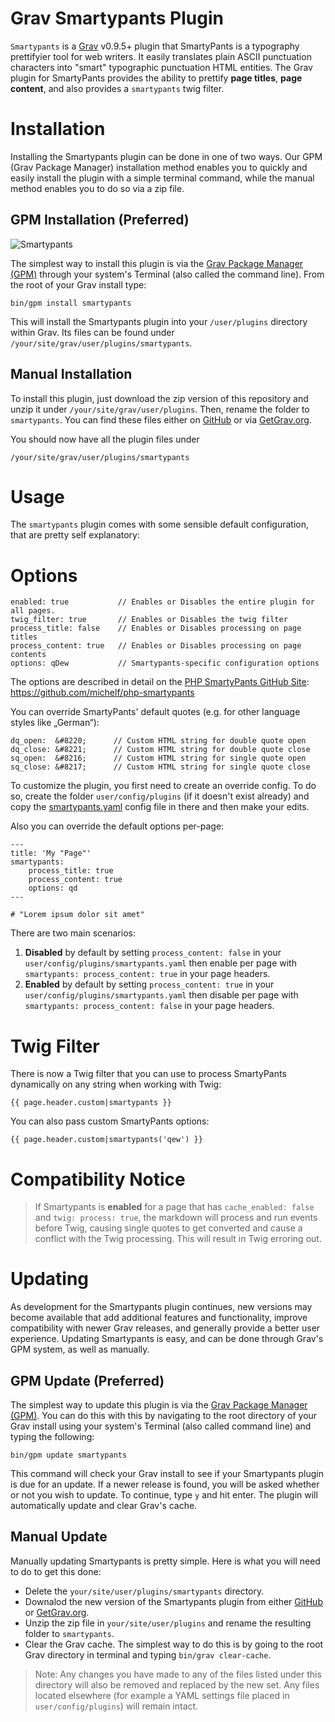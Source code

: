 # Grav Smartypants Plugin

`Smartypants` is a [Grav](http://github.com/getgrav/grav) v0.9.5+ plugin that SmartyPants is a typography prettifyier tool for web writers. It easily translates plain ASCII punctuation characters into "smart" typographic punctuation HTML entities. The Grav plugin for SmartyPants provides the ability to prettify **page titles**, **page content**, and also provides a `smartypants` twig filter.

# Installation

Installing the Smartypants plugin can be done in one of two ways. Our GPM (Grav Package Manager) installation method enables you to quickly and easily install the plugin with a simple terminal command, while the manual method enables you to do so via a zip file. 

## GPM Installation (Preferred)

![Smartypants](assets/readme_1.png)

The simplest way to install this plugin is via the [Grav Package Manager (GPM)](http://learn.getgrav.org/advanced/grav-gpm) through your system's Terminal (also called the command line).  From the root of your Grav install type:

    bin/gpm install smartypants

This will install the Smartypants plugin into your `/user/plugins` directory within Grav. Its files can be found under `/your/site/grav/user/plugins/smartypants`.

## Manual Installation

To install this plugin, just download the zip version of this repository and unzip it under `/your/site/grav/user/plugins`. Then, rename the folder to `smartypants`. You can find these files either on [GitHub](https://github.com/getgrav/grav-plugin-smartypants) or via [GetGrav.org](http://getgrav.org/downloads/plugins#extras).

You should now have all the plugin files under

    /your/site/grav/user/plugins/smartypants


# Usage

The `smartypants` plugin comes with some sensible default configuration, that are pretty self explanatory:

# Options

    enabled: true           // Enables or Disables the entire plugin for all pages.
    twig_filter: true       // Enables or Disables the twig filter
    process_title: false    // Enables or Disables processing on page titles
    process_content: true   // Enables or Disables processing on page contents
    options: qDew           // Smartypants-specific configuration options

The options are described in detail on the [PHP SmartyPants GitHub Site](https://github.com/michelf/php-smartypants): https://github.com/michelf/php-smartypants

You can override SmartyPants' default quotes (e.g. for other language styles like „German“):

    dq_open:  &#8220;      // Custom HTML string for double quote open
    dq_close: &#8221;      // Custom HTML string for double quote close
    sq_open:  &#8216;      // Custom HTML string for single quote open
    sq_close: &#8217;      // Custom HTML string for single quote close

To customize the plugin, you first need to create an override config. To do so, create the folder `user/config/plugins` (if it doesn't exist already) and copy the [smartypants.yaml](smartypants.yaml) config file in there and then make your edits.

Also you can override the default options per-page:

    ---
    title: 'My "Page"'
    smartypants:
        process_title: true
        process_content: true
        options: qd
    ---

    # "Lorem ipsum dolor sit amet"

There are two main scenarios:

1. **Disabled** by default by setting `process_content: false` in your `user/config/plugins/smartypants.yaml` then enable per page with `smartypants: process_content: true` in your page headers.
2. **Enabled** by default by setting `process_content: true` in your `user/config/plugins/smartypants.yaml` then disable per page with `smartypants: process_content: false` in your page headers.

# Twig Filter

There is now a Twig filter that you can use to process SmartyPants dynamically on any string when working with Twig:

```
{{ page.header.custom|smartypants }}
```

You can also pass custom SmartyPants options:

```
{{ page.header.custom|smartypants('qew') }}
```

# Compatibility Notice

> If Smartypants is **enabled** for a page that has `cache_enabled: false` and `twig: process: true`, the markdown will process and run events before Twig, causing single quotes to get converted and cause a conflict with the Twig processing. This will result in Twig erroring out.

# Updating

As development for the Smartypants plugin continues, new versions may become available that add additional features and functionality, improve compatibility with newer Grav releases, and generally provide a better user experience. Updating Smartypants is easy, and can be done through Grav's GPM system, as well as manually.

## GPM Update (Preferred)

The simplest way to update this plugin is via the [Grav Package Manager (GPM)](http://learn.getgrav.org/advanced/grav-gpm). You can do this with this by navigating to the root directory of your Grav install using your system's Terminal (also called command line) and typing the following:

    bin/gpm update smartypants

This command will check your Grav install to see if your Smartypants plugin is due for an update. If a newer release is found, you will be asked whether or not you wish to update. To continue, type `y` and hit enter. The plugin will automatically update and clear Grav's cache.

## Manual Update

Manually updating Smartypants is pretty simple. Here is what you will need to do to get this done:

* Delete the `your/site/user/plugins/smartypants` directory.
* Downalod the new version of the Smartypants plugin from either [GitHub](https://github.com/getgrav/grav-plugin-smartypants) or [GetGrav.org](http://getgrav.org/downloads/plugins#extras).
* Unzip the zip file in `your/site/user/plugins` and rename the resulting folder to `smartypants`.
* Clear the Grav cache. The simplest way to do this is by going to the root Grav directory in terminal and typing `bin/grav clear-cache`.

> Note: Any changes you have made to any of the files listed under this directory will also be removed and replaced by the new set. Any files located elsewhere (for example a YAML settings file placed in `user/config/plugins`) will remain intact.

